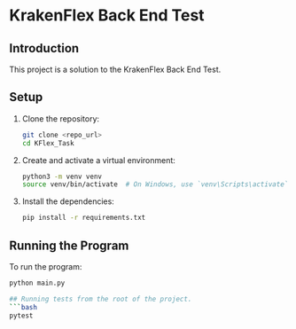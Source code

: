 # KrakenFlex Back End Test

## Introduction

This project is a solution to the KrakenFlex Back End Test.

## Setup

1. Clone the repository:
    ```bash
    git clone <repo_url>
    cd KFlex_Task
    ```

2. Create and activate a virtual environment:
    ```bash
    python3 -m venv venv
    source venv/bin/activate  # On Windows, use `venv\Scripts\activate`
    ```

3. Install the dependencies:
    ```bash
    pip install -r requirements.txt
    ```

## Running the Program

To run the program:
```bash
python main.py

## Running tests from the root of the project.
```bash
pytest
